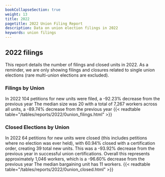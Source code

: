 ```yaml
---
bookCollapseSection: true
weight: 13
title: 2022
pagetitle: 2022 Union Filing Report
description: Data on union election filings in 2022
keywords: union filings
---
```


## 2022 filings

This report details the number of filings and closed units in 2022. As a reminder, we are only showing filings and closures related to single union elections (rare multi-union elections are excluded).

### Filings by Union
In 2022 104 petitions for new units were filed, a -92.23% decrease from the previous year The median size was 20 with a total of 7,267 workers across all units, a -89.74% decrease from the previous year
{{< readtable table="/tables/reports/2022/0union_filings.html" >}}

### Closed Elections by Union
In 2022 64 petitions for new units were closed (this includes petitions where no election was ever held), with 60.94% closed with a certification order, creating 39 total new units. This was a -93.92% decrease from the previous year in successful union certifications. Overall this represents approximately 1,046 workers, which is a -96.60% decrease from the previous year The median bargaining unit has 11 workers.
{{< readtable table="/tables/reports/2022/0union_closed.html" >}}
